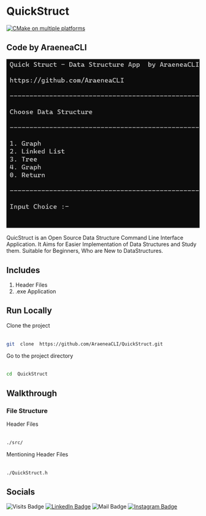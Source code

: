 # QuickStruct

[![CMake on multiple platforms](https://github.com/AraeneaCLI/QuickStruct/actions/workflows/cmake-multi-platform.yml/badge.svg)](https://github.com/AraeneaCLI/QuickStruct/actions/workflows/cmake-multi-platform.yml)

## Code by AraeneaCLI

![Screenshot of the plaform](./res/preview.png)

QuicStruct is an Open Source Data Structure Command Line Interface Application.
It Aims for Easier Implementation of Data Structures and Study them.
Suitable for Beginners, Who are New to DataStructures.

## Includes
<ol>
  <li>Header Files</li>
  <li>.exe Application</li>
</ol>

## Run Locally

 Clone the project

```bash

git  clone  https://github.com/AraeneaCLI/QuickStruct.git

```

Go to the project directory

``` bash

cd  QuickStruct

```

## Walkthrough

### File Structure

Header Files

```bash

./src/

```

Mentioning Header Files

```bash

./QuickStruct.h

```

## Socials
![Visits Badge](https://badges.pufler.dev/visits/AraeneaCLI/AraeneaCLI)
[![LinkedIn Badge](https://img.shields.io/badge/LinkedIn-YashMankar-informational?style=flat&logo=linkedin&logoColor=#0A66C2&color=0D76A8)](https://www.linkedin.com/in/yash-mankar-23b453269)
![Mail Badge](https://img.shields.io/badge/mail-yash.mankar10122003-information?logo=gmail&color=0D76A8&logoColor=%23EA4335&label=Mail)
[![Instagram Badge](https://img.shields.io/badge/instagram-yash0.flac-information?logo=instagram&logoColor=%23E4405F&color=0D76A8&label=Instagram)](https://instagram.com/yash0.flac?igshid=YTQwZjQ0NmI0OA==)
